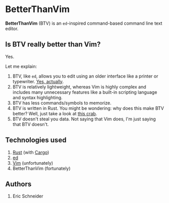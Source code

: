 # BetterThanVim
**BetterThanVim** (BTV) is an `ed`-inspired command-based command line text editor.

## Is BTV really better than Vim?
Yes.

Let me explain:
1. BTV, like `ed`, allows you to edit using an older interface like a printer or typewriter. [Yes, actually](https://www.youtube.com/watch?v=8vmOTvRXZ0E).
2. BTV is relatively lightweight, whereas Vim is highly complex and includes many unnecessary features like a built-in scripting language and syntax highlighting.
3. BTV has less commands/symbols to memorize.
4. BTV is written in Rust. You might be wondering: why does this make BTV better? Well, just take a look at [this crab](https://www.rustacean.net/).
5. BTV doesn't steal you data. Not saying that Vim does, I'm just saying that BTV doesn't.

## Technologies used
1. [Rust](https://github.com/rust-lang/rust) (with [Cargo](https://github.com/rust-lang/cargo))
2. [ed](https://www.gnu.org/software/ed/)
3. [Vim](https://github.com/vim/vim) (unfortunately)
4. BetterThanVim (fortunately)

## Authors
1. Eric Schneider

